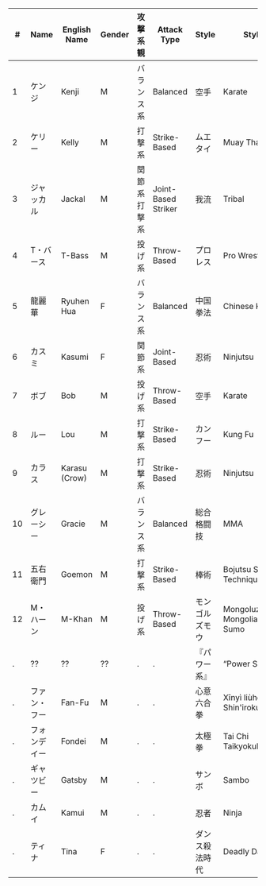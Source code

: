 |	#	|	Name	|	English Name	|	Gender	|	攻撃系観	|	Attack Type	|	Style	|	Style	|
|	-----	|	-----	|	-----	|	-----	|	-----	|	-----	|	-----	|	-----	|
|	1	|	ケンジ	|	Kenji	|	M	|	バランス系	|	Balanced	|	空手	|	Karate	|
|	2	|	ケリー	|	Kelly	|	M	|	打撃系	|	Strike-Based	|	ムエタイ	|	Muay Thai	|
|	3	|	ジャッカル	|	Jackal	|	M	|	関節系打撃系	|	Joint-Based Striker	|	我流	|	Tribal	|
|	4	|	T・バース	|	T-Bass	|	M	|	投げ系	|	Throw-Based	|	プロレス	|	Pro Wrestling	|
|	5	|	龍麗華	|	Ryuhen Hua	|	F	|	バランス系	|	Balanced	|	中国拳法	|	Chinese Kenpō	|
|	6	|	カスミ	|	Kasumi	|	F	|	関節系	|	Joint-Based	|	忍術	|	Ninjutsu	|
|	7	|	ボブ	|	Bob	|	M	|	投げ系	|	Throw-Based	|	空手	|	Karate	|
|	8	|	ルー	|	Lou	|	M	|	打撃系	|	Strike-Based	|	カンフー	|	Kung Fu	|
|	9	|	カラス	|	Karasu (Crow)	|	M	|	打撃系	|	Strike-Based	|	忍術	|	Ninjutsu	|
|	10	|	グレーシー	|	Gracie	|	M	|	バランス系	|	Balanced	|	総合格闘技	|	MMA	|
|	11	|	五右衛門	|	Goemon	|	M	|	打撃系	|	Strike-Based	|	棒術	|	Bojutsu Stick Technique	|
|	12	|	M・ハーン	|	M-Khan	|	M	|	投げ系	|	Throw-Based	|	モンゴルズモウ	|	Mongoluzumou Mongolian Sumo	|
|	.	|	??	|	??	|	??	|	.	|	.	|	『パワー系』	|	“Power System”	|
|	.	|	ファン・フー	|	Fan-Fu	|	M	|	.	|	.	|	心意六合拳	|	Xīnyì liùhé quán Shin'irokugōken	|
|	.	|	フォンデイー	|	Fondei	|	M	|	.	|	.	|	太極拳	|	Tai Chi Taikyokuken	|
|	.	|	ギャツビー	|	Gatsby	|	M	|	.	|	.	|	サンボ	|	Sambo	|
|	.	|	カムイ	|	Kamui	|	M	|	.	|	.	|	忍者	|	Ninja	|
|	.	|	ティナ	|	Tina	|	F	|	.	|	.	|	ダンス殺法時代	|	Deadly Dancer	|
